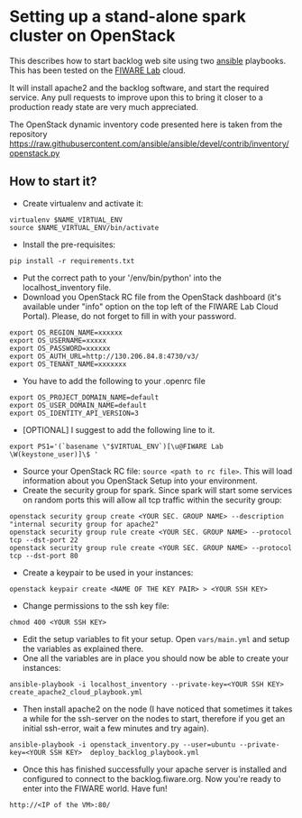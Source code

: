 Setting up a stand-alone spark cluster on OpenStack
===================================================

This describes how to start backlog web site using two [ansible](http://www.ansible.com) 
playbooks. This has been tested on the [FIWARE Lab](https://cloud.lab.fiware.org) 
cloud.

It will install apache2 and the backlog software, and start the required service. 
Any pull requests to improve upon this to bring it closer to a production ready 
state are very much appreciated.

The OpenStack dynamic inventory code presented here is taken from the repository 
https://raw.githubusercontent.com/ansible/ansible/devel/contrib/inventory/openstack.py

How to start it?
-----------------
- Create virtualenv and activate it:
```
virtualenv $NAME_VIRTUAL_ENV
source $NAME_VIRTUAL_ENV/bin/activate
```
- Install the pre-requisites:
```
pip install -r requirements.txt
```
- Put the correct path to your '/env/bin/python' into the localhost_inventory file.
- Download you OpenStack RC file from the OpenStack dashboard (it's available under 
"info" option on the top left of the FIWARE Lab Cloud Portal). Please, do not forget 
to fill in with your password.
```
export OS_REGION_NAME=xxxxxx
export OS_USERNAME=xxxxx
export OS_PASSWORD=xxxxxx
export OS_AUTH_URL=http://130.206.84.8:4730/v3/
export OS_TENANT_NAME=xxxxxxx
```
- You have to add the following to your .openrc file
```
export OS_PROJECT_DOMAIN_NAME=default
export OS_USER_DOMAIN_NAME=default
export OS_IDENTITY_API_VERSION=3
```
- [OPTIONAL] I suggest to add the following line to it.
```
export PS1='(`basename \"$VIRTUAL_ENV`)[\u@FIWARE Lab \W(keystone_user)]\$ '
```
- Source your OpenStack RC file: `source <path to rc file>`. This will load information 
about you OpenStack Setup into your environment.
- Create the security group for spark. Since spark will start some services on random 
ports this will allow all tcp traffic within the security group:
```
openstack security group create <YOUR SEC. GROUP NAME> --description "internal security group for apache2"
openstack security group rule create <YOUR SEC. GROUP NAME> --protocol tcp --dst-port 22
openstack security group rule create <YOUR SEC. GROUP NAME> --protocol tcp --dst-port 80
```
- Create a keypair to be used in your instances:
```
openstack keypair create <NAME OF THE KEY PAIR> > <YOUR SSH KEY>
```
- Change permissions to the ssh key file:
```
chmod 400 <YOUR SSH KEY>
```
- Edit the setup variables to fit your setup. Open `vars/main.yml` and setup the 
variables as explained there.
- One all the variables are in place you should now be able to create your instances:
```
ansible-playbook -i localhost_inventory --private-key=<YOUR SSH KEY> create_apache2_cloud_playbook.yml
```
- Then install apache2 on the node (I have noticed that sometimes it takes a while 
for the ssh-server on the nodes to start, therefore if you get an initial ssh-error, 
wait a few minutes and try again).
```
ansible-playbook -i openstack_inventory.py --user=ubuntu --private-key=<YOUR SSH KEY>  deploy_backlog_playbook.yml
```
- Once this has finished successfully your apache server is installed and configured 
to connect to the backlog.fiware.org. Now you're ready to enter into the FIWARE world. 
Have fun!
```
http://<IP of the VM>:80/
```
